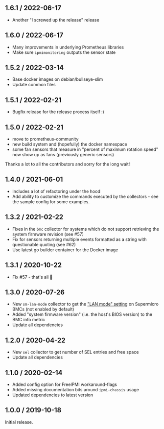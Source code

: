 ## 1.6.1 / 2022-06-17

* Another "I screwed up the release" release

## 1.6.0 / 2022-06-17

* Many improvements in underlying Prometheus libraries
* Make sure `ipmimonitoring` outputs the sensor state

## 1.5.2 / 2022-03-14

* Base docker images on debian/bullseye-slim
* Update common files

## 1.5.1 / 2022-02-21

* Bugfix release for the release process itself :)

## 1.5.0 / 2022-02-21

* move to prometheus-community
* new build system and (hopefully) the docker namespace
* some fan sensors that measure in "percent of maximum rotation speed" now show
  up as fans (previously generic sensors)

Thanks a lot to all the contributors and sorry for the long wait!

## 1.4.0 / 2021-06-01

* Includes a lot of refactoring under the hood
* Add ability to customize the commands executed by the collectors - see the sample config for some examples.

## 1.3.2 / 2021-02-22

* Fixes in the `bmc` collector for systems which do not support retrieving the system firmware revision (see #57)
* Fix for sensors returning multiple events formatted as a string with questionable quoting (see #62)
* Use latest go builder container for the Docker image

## 1.3.1 / 2020-10-22

* Fix #57 - that's all :slightly_smiling_face:

## 1.3.0 / 2020-07-26

* New `sm-lan-mode` collector to get the ["LAN mode" setting](https://www.supermicro.com/support/faqs/faq.cfm?faq=28159) on Supermicro BMCs (not enabled by default)
* Added "system firmware version" (i.e. the host's BIOS version) to the BMC info metric
* Update all dependencies

## 1.2.0 / 2020-04-22

* New `sel` collector to get number of SEL entries and free space
* Update all dependencies

## 1.1.0 / 2020-02-14

* Added config option for FreeIPMI workaround-flags
* Added missing documentation bits around `ipmi-chassis` usage
* Updated dependencies to latest version

## 1.0.0 / 2019-10-18

Initial release.
